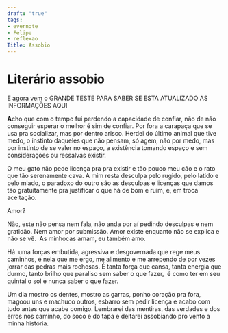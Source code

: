 ```yaml
---
draft: "true"
tags:
- evernote
- Felipe
- reflexao
Title: Assobio
---
```


# Literário assobio

E agora vem o GRANDE TESTE PARA SABER SE ESTA ATUALIZADO AS INFORMAÇÕES AQUI

**A**cho que com o tempo fui perdendo a capacidade de confiar, não de não conseguir esperar o melhor é sim de confiar.
Por fora a carapaça que se usa pra socializar, mas por dentro arisco.
Herdei do último animal que tive medo, o instinto daqueles que não pensam, só agem, não por medo, mas por instinto de se valer no espaço, a existência tomando espaço e sem considerações ou ressalvas existir. 

O meu gato não pede licença pra pra existir e tão pouco meu cão e o rato que tão serenamente cava. A mim resta desculpa pelo rugido, pelo latido e pelo miado, o paradoxo do outro são as desculpas e licenças que damos tão gratuitamente pra justificar o que há de bom e ruim, e, em troca aceitação.

Amor? 

Não, este não pensa nem fala, não anda por aí pedindo desculpas e nem gratidão. Nem amor por submissão.
Amor existe enquanto não se explica e não se vê.  As minhocas amam, eu também amo.

Há  uma forças embutida, agressiva e desgovernada que rege meus caminhos, é nela que me ergo, me alimento e me arrependo de por vezes jorrar das pedras mais rochosas.
É tanta força que cansa, tanta energia que durmo, tanto brilho que paraliso sem saber o que fazer,  é como ter em seu quintal o sol e nunca saber o que fazer.

Um dia mostro os dentes, mostro as garras, ponho coração pra fora, magoou uns e machuco outros, esbarro sem pedir licença e acabo com tudo antes que acabe comigo.
Lembrarei das mentiras, das verdades e dos erros nos caminho, do soco e do tapa e deitarei assobiando pro vento a minha história.
